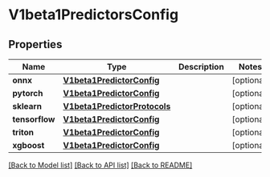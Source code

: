 # V1beta1PredictorsConfig

## Properties
Name | Type | Description | Notes
------------ | ------------- | ------------- | -------------
**onnx** | [**V1beta1PredictorConfig**](V1beta1PredictorConfig.md) |  | [optional] 
**pytorch** | [**V1beta1PredictorConfig**](V1beta1PredictorConfig.md) |  | [optional] 
**sklearn** | [**V1beta1PredictorProtocols**](V1beta1PredictorProtocols.md) |  | [optional] 
**tensorflow** | [**V1beta1PredictorConfig**](V1beta1PredictorConfig.md) |  | [optional] 
**triton** | [**V1beta1PredictorConfig**](V1beta1PredictorConfig.md) |  | [optional] 
**xgboost** | [**V1beta1PredictorConfig**](V1beta1PredictorConfig.md) |  | [optional] 

[[Back to Model list]](../README.md#documentation-for-models) [[Back to API list]](../README.md#documentation-for-api-endpoints) [[Back to README]](../README.md)



